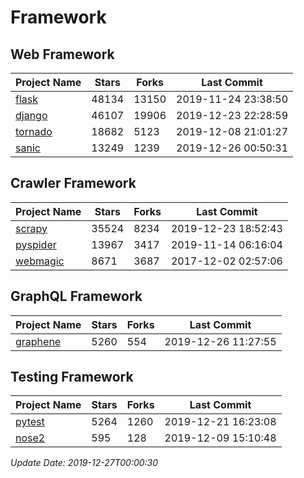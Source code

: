 # Framework

## Web Framework

| Project Name | Stars | Forks | Last Commit |
| ------------ | ----- | ----- | ----------- |
| [flask](https://github.com/pallets/flask) | 48134 | 13150 | 2019-11-24 23:38:50 |
| [django](https://github.com/django/django) | 46107 | 19906 | 2019-12-23 22:28:59 |
| [tornado](https://github.com/tornadoweb/tornado) | 18682 | 5123 | 2019-12-08 21:01:27 |
| [sanic](https://github.com/huge-success/sanic) | 13249 | 1239 | 2019-12-26 00:50:31 |

## Crawler Framework

| Project Name | Stars | Forks | Last Commit |
| ------------ | ----- | ----- | ----------- |
| [scrapy](https://github.com/scrapy/scrapy) | 35524 | 8234 | 2019-12-23 18:52:43 |
| [pyspider](https://github.com/binux/pyspider) | 13967 | 3417 | 2019-11-14 06:16:04 |
| [webmagic](https://github.com/code4craft/webmagic) | 8671 | 3687 | 2017-12-02 02:57:06 |

## GraphQL Framework

| Project Name | Stars | Forks | Last Commit |
| ------------ | ----- | ----- | ----------- |
| [graphene](https://github.com/graphql-python/graphene) | 5260 | 554 | 2019-12-26 11:27:55 |

## Testing Framework

| Project Name | Stars | Forks | Last Commit |
| ------------ | ----- | ----- | ----------- |
| [pytest](https://github.com/pytest-dev/pytest) | 5264 | 1260 | 2019-12-21 16:23:08 |
| [nose2](https://github.com/nose-devs/nose2) | 595 | 128 | 2019-12-09 15:10:48 |

*Update Date: 2019-12-27T00:00:30*